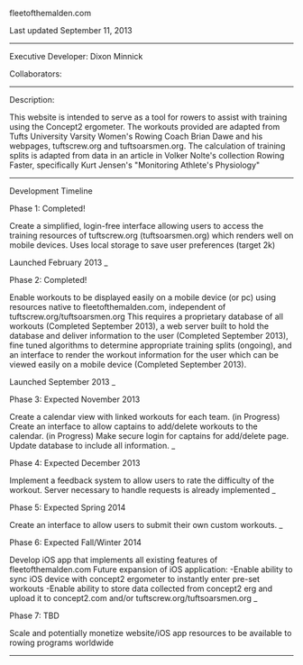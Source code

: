 fleetofthemalden.com

Last updated September 11, 2013
__________________________

Executive Developer:
Dixon Minnick

Collaborators:

___________________________

Description:

This website is intended to serve as a tool for rowers to assist with training using the
Concept2 ergometer. The workouts provided are adapted from Tufts University Varsity
Women's Rowing Coach Brian Dawe and his webpages, tuftscrew.org and tuftsoarsmen.org.
The calculation of training splits  is adapted from data in an article in Volker Nolte's 
collection Rowing Faster, specifically Kurt Jensen's "Monitoring Athlete's Physiology"

____________________________

Development Timeline


Phase 1: Completed!

Create a simplified, login-free interface allowing users to access the training resources of
tuftscrew.org (tuftsoarsmen.org) which renders well on mobile devices.
Uses local storage to save user preferences (target 2k)

Launched February 2013
_

Phase 2: Completed!

Enable workouts to be displayed easily on a mobile device (or pc) using resources native to
fleetofthemalden.com, independent of tuftscrew.org/tuftsoarsmen.org
This requires a proprietary database of all workouts (Completed September 2013), a web
server built to hold the database and deliver information to the user (Completed September
2013), fine tuned algorithms to determine appropriate training splits (ongoing), and
an interface to render the workout information for the user which can be viewed easily on
a mobile device (Completed September 2013).

Launched September 2013
_

Phase 3: Expected November 2013

Create a calendar view with linked workouts for each team. (in Progress)
Create an interface to allow captains to add/delete workouts to the calendar. (in Progress)
Make secure login for captains for add/delete page.
Update database to include all information.
_

Phase 4: Expected December 2013

Implement a feedback system to allow users to rate the difficulty of the workout.
Server necessary to handle requests is already implemented
_

Phase 5: Expected Spring 2014

Create an interface to allow users to submit their own custom workouts.
_

Phase 6: Expected Fall/Winter 2014

Develop iOS app that implements all existing features of fleetofthemalden.com
Future expansion of iOS application:
-Enable ability to sync iOS device with concept2 ergometer to instantly enter pre-set workouts
-Enable ability to store data collected from concept2 erg and upload it to 
	concept2.com and/or tuftscrew.org/tuftsoarsmen.org
_

Phase 7: TBD

Scale and potentially monetize website/iOS app resources to be available to rowing programs worldwide

_________________________________________


